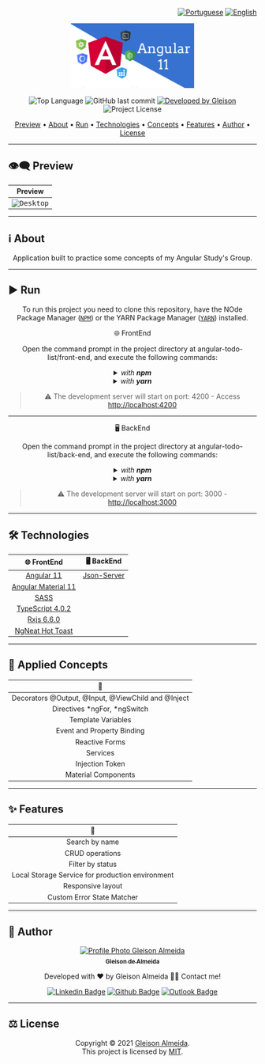 <div align="right">

[![Portuguese](https://www.countryflags.io/br/flat/32.png)](README.md)
[![English](https://www.countryflags.io/us/flat/32.png)](README-ENG.md)

</div>

<p align="center">
  <img alt="Angular 11" src=".github/logo.jpeg" width="250px"/>
</p>

<p align="center">   
  <img alt="Top Language" src="https://img.shields.io/github/languages/top/gleisonkz/angular-todo-list?color=3498db&style=for-the-badge">
  <img alt="GitHub last commit" src="https://img.shields.io/github/last-commit/gleisonkz/angular-todo-list?color=3498db&style=for-the-badge">   
  <a href="https://github.com/gleisonkz">
    <img alt="Developed by Gleison" src="https://img.shields.io/badge/Developer-Gleison-%3498db?color=3498db&style=for-the-badge">
  </a>  
  <img alt="Project License" src="https://img.shields.io/apm/l/vim-mode?style=for-the-badge"/>
</p>

<p align="center">
 <a href="#eye_speech_bubble-preview">Preview</a> •
 <a href="#information_source-about">About</a> •
 <a href="#arrow_forward-run">Run</a> •
 <a href="#hammer_and_wrench-technologies">Technologies</a> • 
 <a href="#brain-applied-concepts">Concepts</a> •
 <a href="#sparkles-features">Features</a> •
 <a href="#boy-author">Author</a> •
 <a href="#balance_scale-license">License</a>
</p>

---

## :eye_speech_bubble: **Preview**

<div align="center">

| Preview
| :------------------------------------------------------------------------------------:
| <kbd><img src=".github/preview.gif" alt="Desktop"/></kbd>

</div>
  
---

## :information_source: About

<div align="center">

Application built to practice some concepts of my Angular Study's Group.

---

</div>

## :arrow_forward: **Run**

<div align="center">

To run this project you need to clone this repository, have the NOde Package Manager ([`NPM`](https://www.npmjs.com/get-npm)) or the YARN Package Manager ([`YARN`](https://yarnpkg.com/getting-started)) installed.

🌐 FrontEnd

Open the command prompt in the project directory at angular-todo-list/front-end, and execute the following commands:

<details>
  <summary><i>with <b>npm</b></i></summary>
  
  ```bash
  # Install dependencies
  $ npm install ou npm i

# Start development server

$ ng serve --open ou ng s -o

````

</details>

<details>
<summary><i>with <b>yarn</b></i></summary>

```bash
# Install dependencies
$ yarn install

# Start development server
$ ng serve --open ou ng s -o

````

</details>

> ⚠️ The development server will start on port: 4200 - Access <http://localhost:4200>

</div>

<div align="center">

---

🖥 BackEnd

Open the command prompt in the project directory at angular-todo-list/back-end, and execute the following commands:

<details>
<summary><i>with <b>npm</b></i></summary>

```bash
# Install dependencies
$ npm install ou npm i

# Start development server
$ npm run server

```

</details>

<details>
<summary><i>with <b>yarn</b></i></summary>

```bash
# Install dependencies
$ yarn install

# Start development server
$ yarn run server

```

</details>

> ⚠️ The development server will start on port: 3000 - <http://localhost:3000>

</div>

---

## :hammer_and_wrench: **Technologies**

<div align="center">

|             :globe_with_meridians: FrontEnd             |                        🖥 BackEnd                         |
| :-----------------------------------------------------: | :------------------------------------------------------: |
|            [Angular 11](https://angular.io/)            | [Json-Server](https://www.npmjs.com/package/json-server) |
|   [Angular Material 11](https://material.angular.io/)   |
|             [SASS](https://sass-lang.com/)              |
|   [TypeScript 4.0.2](https://www.typescriptlang.org/)   |
|      [Rxjs 6.6.0](https://rxjs.dev/guide/overview)      |
| [NgNeat Hot Toast](https://ngneat.github.io/hot-toast/) |

</div>

---

## :brain: **Applied Concepts**

<div align="center">

|                  :page_facing_up:                  |
| :------------------------------------------------: |
| Decorators @Output, @Input, @ViewChild and @Inject |
|            Directives *ngFor, *ngSwitch            |
|                 Template Variables                 |
|             Event and Property Binding             |
|                   Reactive Forms                   |
|                      Services                      |
|                  Injection Token                   |
|                Material Components                 |

</div>

---

## :sparkles: **Features**

<div align="center">

|                 :page_facing_up:                 |
| :----------------------------------------------: |
|                  Search by name                  |
|                 CRUD operations                  |
|                 Filter by status                 |
| Local Storage Service for production environment |
|                Responsive layout                 |
|            Custom Error State Matcher            |

</div>

---

## :boy: **Author**

<div align="center">

<a href="https://github.com/gleisonkz">
 <img src="https://avatars1.githubusercontent.com/u/9919?s=200&v=4" width="100px;" alt="Profile Photo Gleison Almeida"/>
 <br/>
 <sub><b>Gleison de Almeida</b></sub>
</a>

Developed with ❤️ by Gleison Almeida 👋🏽 Contact me!

[![Linkedin Badge](https://img.shields.io/badge/-Gleison-blue?style=flat-square&logo=Linkedin&logoColor=white)](https://www.linkedin.com/in/gleison-ribeiro-a65257119)
[![Github Badge](https://img.shields.io/badge/-Gleison-000?style=flat-square&logo=Github&logoColor=white)](https://github.com/gleisonkz)
[![Outlook Badge](https://img.shields.io/badge/-Gleison-0078d4?style=flat-square&logo=microsoft-outlook&logoColor=white)](mailto:gleisonsubzerokz@gmail.com)

</div>

---

## :balance_scale: **License**

<div align="center">

Copyright © 2021 [Gleison Almeida](https://github.com/gleisonkz).<br />
This project is licensed by [MIT](./LICENSE).

</div>
